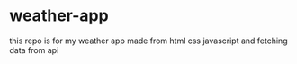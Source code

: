 # weather-app
this repo is for my weather app made from html css  javascript and fetching data from api
